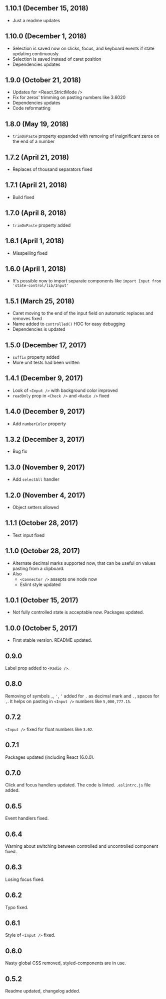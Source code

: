 ## 1.10.1 (December 15, 2018)
* Just a readme updates

## 1.10.0 (December 1, 2018)
* Selection is saved now on clicks, focus, and keyboard events if state updating continuously
* Selection is saved instead of caret position
* Dependencies updates

## 1.9.0 (October 21, 2018)
* Updates for <React.StrictMode />
* Fix for zeros' trimming on pasting numbers like 3.6020
* Dependencies updates
* Code reformatting

## 1.8.0 (May 19, 2018)
* `trimOnPaste` property expanded with removing of insignificant zeros on the end of a number

## 1.7.2 (April 21, 2018)
* Replaces of thousand separators fixed

## 1.7.1 (April 21, 2018)
* Build fixed

## 1.7.0 (April 8, 2018)
* `trimOnPaste` property added

## 1.6.1 (April 1, 2018)
* Misspelling fixed

## 1.6.0 (April 1, 2018)
* It's possible now to import separate components like `import Input from 'state-control/lib/Input'`

## 1.5.1 (March 25, 2018)
* Caret moving to the end of the input field on automatic replaces and removes fixed
* Name added to `controlled()` HOC for easy debugging
* Dependencies is updated

## 1.5.0 (December 17, 2017)
* `suffix` property added
* More unit tests had been written

## 1.4.1 (December 9, 2017)
* Look of `<Input />` with background color improved
* `readOnly` prop in `<Check />` and `<Radio />` fixed

## 1.4.0 (December 9, 2017)
* Add `numberColor` property

## 1.3.2 (December 3, 2017)
* Bug fix

## 1.3.0 (November 9, 2017)
* Add `selectAll` handler

## 1.2.0 (November 4, 2017)
* Object setters allowed

## 1.1.1 (October 28, 2017)
* Text input fixed

## 1.1.0 (October 28, 2017)
* Alternate decimal marks supported now, that can be useful on values pasting from a clipboard.
* Also
    * `<Connector />` assepts one node now
    * Eslint style updated

## 1.0.1 (October 15, 2017)
* Not fully controlled state is acceptable now. Packages updated.

## 1.0.0 (October 5, 2017)
* First stable version. README updated.

## 0.9.0
Label prop added to `<Radio />`.

## 0.8.0
Removing of symbols `,`, `'`, `’` added for `.` as decimal mark and `.`, spaces for `,`. It helps on pasting in `<Input />` numbers like `5,000,777.15`.

## 0.7.2
`<Input />` fixed for float numbers like `3.02`.

## 0.7.1
Packages updated (including React 16.0.0).

## 0.7.0
Click and focus handlers updated. The code is linted. `.eslintrc.js` file added.

## 0.6.5
Event handlers fixed.

## 0.6.4
Warning about switching between controlled and uncontrolled component fixed.

## 0.6.3
Losing focus fixed.

## 0.6.2
Typo fixed.

## 0.6.1
Style of `<Input />` fixed.

## 0.6.0
Nasty global CSS removed, styled-components are in use.

## 0.5.2
Readme updated, changelog added.
